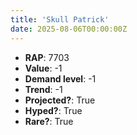 ```yaml
---
title: 'Skull Patrick'
date: 2025-08-06T00:00:00Z
---
```

- **RAP**: 7703
- **Value**: -1
- **Demand level**: -1
- **Trend**: -1
- **Projected?**: True
- **Hyped?**: True
- **Rare?**: True
